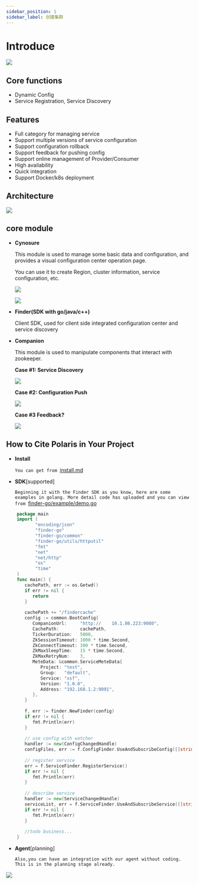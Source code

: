 ```yaml
---
sidebar_position: 1
sidebar_label: 创建集群
---
```

# Introduce

![](img/polaris-w.png)

## Core functions
- Dynamic Config
- Service Registration, Service Discovery

## Features
- Full category for managing service
- Support multiple versions of service configuration
- Support configuration rollback
- Support feedback for pushing config
- Support online management of Provider/Consumer
- High availability
- Quick integration
- Support Docker/k8s deployment

## Architecture
![](img/15138432239107.jpg)

## core module
- **Cynosure**

	This module is used to manage some basic data and configuration, and provides a visual configuration center operation page.

	You can use it to create Region, cluster information, service configuration, etc.
  
	![](img/polaris.png)


	![](img/15138461728383.jpg)

- **Finder(SDK with go/java/c++)**

	Client SDK, used for client side integrated configuration center and service discovery

- **Companion**

	This module is used to manipulate components that interact with zookeeper.
  
	**Case #1: Service Discovery**

	![](img/15138469634925.jpg)

	**Case #2: Configuration Push**

	![](img/15138470006112.jpg)

	**Case #3 Feedback?**

	![](img/15138470283686.jpg)



## How to Cite **Polaris** in Your Project

- **Install**

  `You can get from `[install.md](install.md)


- **SDK**[supported]

  `Beginning it with the Finder SDK as you know, here are some examples in golang. More detail code has uploaded and you can view from `[finder-go/example/demo.go](http://git.xfyun.cn/AIaaS/finder-go/src/master/example/demo.go)

```go
    package main
    import (
	       "encoding/json"
	       "finder-go"
	       "finder-go/common"
	       "finder-go/utils/httputil"
	       "fmt"
	       "net"
	       "net/http"
	       "os"
	       "time"
    )    
    func main() {
       cachePath, err := os.Getwd()
	   if err != nil {
		  return
       }        
        
	   cachePath += "/findercache"
	   config := common.BootConfig{
		  CompanionUrl:     "http://    10.1.86.223:9080",
		  CachePath:        cachePath,
		  TickerDuration:   5000,
		  ZkSessionTimeout: 1000 * time.Second,
		  ZkConnectTimeout: 300 * time.Second,
		  ZkMaxSleepTime:   15 * time.Second,
		  ZkMaxRetryNum:    3,
		  MeteData: &common.ServiceMeteData{
			 Project: "test",
			 Group:   "default",
			 Service: "xsf",
			 Version: "1.0.0",
			 Address: "192.168.1.2:9091",
		  },
	   }	
       
	   f, err := finder.NewFinder(config)
	   if err != nil {
		  fmt.Println(err)
	   }	   
       
	   // use config with watcher
	   handler := new(ConfigChangedHandle)
	   configFiles, err := f.ConfigFinder.UseAndSubscribeConfig([]string{"default.cfg", "xsfc.tmol"}, handler)	   
       
	   // register service 
	   err = f.ServiceFinder.RegisterService()
	   if err != nil {
		  fmt.Println(err)
	   } 	   
       
	   // describe service
	   handler := new(ServiceChangedHandle)
	   serviceList, err = f.ServiceFinder.UseAndSubscribeService([]string{"xsf"}, handler)
	   if err != nil {
		  fmt.Println(err)
	   }	   
       
	   //todo business...
    }
```

- **Agent**[planning]

  `Also,you can have an integration with our agent without coding. This is in the planning stage already.`

![](img/15138545464059.jpg)


